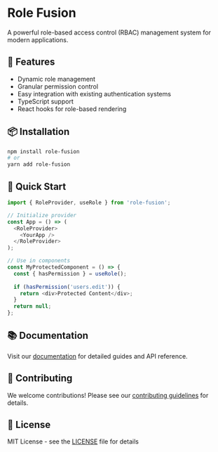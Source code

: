 # Role Fusion

A powerful role-based access control (RBAC) management system for modern applications.

## 🚀 Features

- Dynamic role management
- Granular permission control
- Easy integration with existing authentication systems
- TypeScript support
- React hooks for role-based rendering

## 📦 Installation

```bash
npm install role-fusion
# or
yarn add role-fusion
```

## 🔧 Quick Start

```typescript
import { RoleProvider, useRole } from 'role-fusion';

// Initialize provider
const App = () => (
  <RoleProvider>
    <YourApp />
  </RoleProvider>
);

// Use in components
const MyProtectedComponent = () => {
  const { hasPermission } = useRole();
  
  if (hasPermission('users.edit')) {
    return <div>Protected Content</div>;
  }
  return null;
};
```

## 📚 Documentation

Visit our [documentation](./docs/README.md) for detailed guides and API reference.

## 🤝 Contributing

We welcome contributions! Please see our [contributing guidelines](./CONTRIBUTING.md) for details.

## 📄 License

MIT License - see the [LICENSE](LICENSE) file for details
